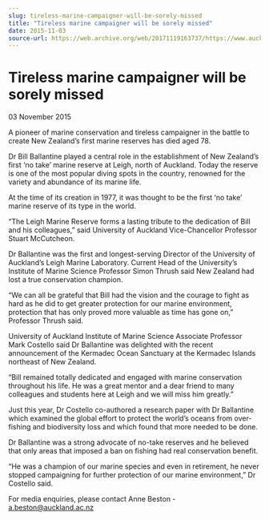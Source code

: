 ```yaml
---
slug: tireless-marine-campaigner-will-be-sorely-missed
title: "Tireless marine campaigner will be sorely missed"
date: 2015-11-03
source-url: https://web.archive.org/web/20171119163737/https://www.auckland.ac.nz/en/about/news-events-and-notices/news/news-2015/11/tireless-marine-campaigner-will-be-sorely-missed.html
---
```

Tireless marine campaigner will be sorely missed
================================================

03 November 2015

A pioneer of marine conservation and tireless campaigner in the battle to create New Zealand’s first marine reserves has died aged 78.

Dr Bill Ballantine played a central role in the establishment of New Zealand’s first ‘no take’ marine reserve at Leigh, north of Auckland. Today the reserve is one of the most popular diving spots in the country, renowned for the variety and abundance of its marine life.

At the time of its creation in 1977, it was thought to be the first ‘no take’ marine reserve of its type in the world.

“The Leigh Marine Reserve forms a lasting tribute to the dedication of Bill and his colleagues,” said University of Auckland Vice-Chancellor Professor Stuart McCutcheon.

Dr Ballantine was the first and longest-serving Director of the University of Auckland’s Leigh Marine Laboratory. Current Head of the University’s Institute of Marine Science Professor Simon Thrush said New Zealand had lost a true conservation champion.

“We can all be grateful that Bill had the vision and the courage to fight as hard as he did to get greater protection for our marine environment, protection that has only proved more valuable as time has gone on,” Professor Thrush said.

University of Auckland Institute of Marine Science Associate Professor Mark Costello said Dr Ballantine was delighted with the recent announcement of the Kermadec Ocean Sanctuary at the Kermadec Islands northeast of New Zealand.

“Bill remained totally dedicated and engaged with marine conservation throughout his life. He was a great mentor and a dear friend to many colleagues and students here at Leigh and we will miss him greatly.”

Just this year, Dr Costello co-authored a research paper with Dr Ballantine which examined the global effort to protect the world’s oceans from over-fishing and biodiversity loss and which found that more needed to be done.

Dr Ballantine was a strong advocate of no-take reserves and he believed that only areas that imposed a ban on fishing had real conservation benefit.

“He was a champion of our marine species and even in retirement, he never stopped campaigning for further protection of our marine environment,” Dr Costello said.

For media enquiries, please contact Anne Beston - [a.beston@auckland.ac.nz](mailto:a.beston@auckland.ac.nz)